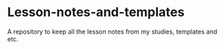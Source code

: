 # Lesson-notes-and-templates
A repository to keep all the lesson notes from my studies, templates and etc.
